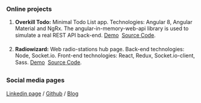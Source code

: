 ### Online projects

1. **Overkill Todo:**  Minimal Todo List app. Technologies: Angular 8, Angular Material and NgRx. The angular-in-memory-web-api library is used to simulate a real REST API back-end. [Demo](https://nperon.github.io/overkill-todo/) &#150; [Source Code](https://github.com/nperon/overkill-todo).

2. **Radiowizard:** Web radio-stations hub page. Back-end technologies: Node, Socket.io. Front-end technologies: React, Redux, Socket.io-client, Sass. [Demo](https://nperon.github.io/radiowizard/) &#150; [Source Code](https://github.com/nperon/radiowizard).


### Social media pages

[Linkedin page](https://www.linkedin.com/in/nicolas-peron-52b250140/) / [Github](https://github.com/nperon) / [Blog](https://nperon.netlify.com)

